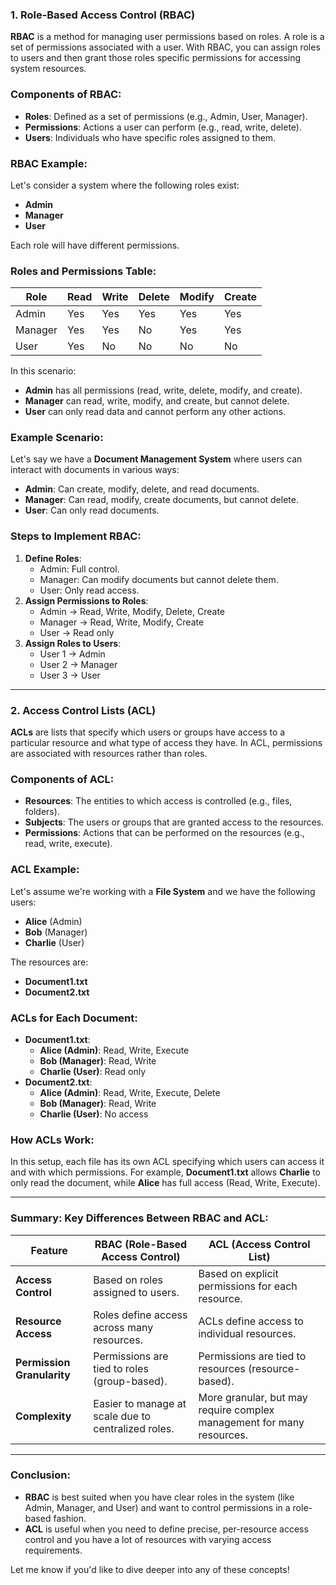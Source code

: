 ### **1. Role-Based Access Control (RBAC)**

**RBAC** is a method for managing user permissions based on roles. A role is a set of permissions associated with a user. With RBAC, you can assign roles to users and then grant those roles specific permissions for accessing system resources.

### **Components of RBAC:**

- **Roles**: Defined as a set of permissions (e.g., Admin, User, Manager).
- **Permissions**: Actions a user can perform (e.g., read, write, delete).
- **Users**: Individuals who have specific roles assigned to them.

### **RBAC Example**:

Let's consider a system where the following roles exist:

- **Admin**
- **Manager**
- **User**

Each role will have different permissions.

### **Roles and Permissions Table**:

| Role | Read | Write | Delete | Modify | Create |
| --- | --- | --- | --- | --- | --- |
| Admin | Yes | Yes | Yes | Yes | Yes |
| Manager | Yes | Yes | No | Yes | Yes |
| User | Yes | No | No | No | No |

In this scenario:

- **Admin** has all permissions (read, write, delete, modify, and create).
- **Manager** can read, write, modify, and create, but cannot delete.
- **User** can only read data and cannot perform any other actions.

### **Example Scenario**:

Let's say we have a **Document Management System** where users can interact with documents in various ways:

- **Admin**: Can create, modify, delete, and read documents.
- **Manager**: Can read, modify, create documents, but cannot delete.
- **User**: Can only read documents.

### **Steps to Implement RBAC**:

1. **Define Roles**:
    - Admin: Full control.
    - Manager: Can modify documents but cannot delete them.
    - User: Only read access.
2. **Assign Permissions to Roles**:
    - Admin → Read, Write, Modify, Delete, Create
    - Manager → Read, Write, Modify, Create
    - User → Read only
3. **Assign Roles to Users**:
    - User 1 → Admin
    - User 2 → Manager
    - User 3 → User

---

### **2. Access Control Lists (ACL)**

**ACLs** are lists that specify which users or groups have access to a particular resource and what type of access they have. In ACL, permissions are associated with resources rather than roles.

### **Components of ACL**:

- **Resources**: The entities to which access is controlled (e.g., files, folders).
- **Subjects**: The users or groups that are granted access to the resources.
- **Permissions**: Actions that can be performed on the resources (e.g., read, write, execute).

### **ACL Example**:

Let's assume we're working with a **File System** and we have the following users:

- **Alice** (Admin)
- **Bob** (Manager)
- **Charlie** (User)

The resources are:

- **Document1.txt**
- **Document2.txt**

### **ACLs for Each Document**:

- **Document1.txt**:
    - **Alice (Admin)**: Read, Write, Execute
    - **Bob (Manager)**: Read, Write
    - **Charlie (User)**: Read only
- **Document2.txt**:
    - **Alice (Admin)**: Read, Write, Execute, Delete
    - **Bob (Manager)**: Read, Write
    - **Charlie (User)**: No access

### **How ACLs Work**:

In this setup, each file has its own ACL specifying which users can access it and with which permissions. For example, **Document1.txt** allows **Charlie** to only read the document, while **Alice** has full access (Read, Write, Execute).

---

### **Summary: Key Differences Between RBAC and ACL**:

| Feature | RBAC (Role-Based Access Control) | ACL (Access Control List) |
| --- | --- | --- |
| **Access Control** | Based on roles assigned to users. | Based on explicit permissions for each resource. |
| **Resource Access** | Roles define access across many resources. | ACLs define access to individual resources. |
| **Permission Granularity** | Permissions are tied to roles (group-based). | Permissions are tied to resources (resource-based). |
| **Complexity** | Easier to manage at scale due to centralized roles. | More granular, but may require complex management for many resources. |

---

### **Conclusion**:

- **RBAC** is best suited when you have clear roles in the system (like Admin, Manager, and User) and want to control permissions in a role-based fashion.
- **ACL** is useful when you need to define precise, per-resource access control and you have a lot of resources with varying access requirements.

Let me know if you'd like to dive deeper into any of these concepts!
